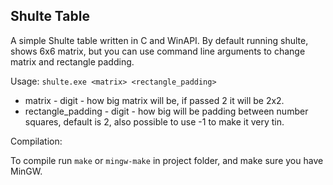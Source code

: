 ## Shulte Table

A simple Shulte table written in C and WinAPI.
By default running shulte, shows 6x6 matrix, but you can use command line arguments to change matrix and rectangle padding.

Usage:
`shulte.exe <matrix> <rectangle_padding>`
 - matrix            - digit - how big matrix will be, if passed 2 it will be 2x2.
 - rectangle_padding - digit - how big will be padding between number squares, default is 2, also possible to use -1 to make it very tin.

Compilation:

To compile run `make` or `mingw-make` in project folder, and make sure you have MinGW.

